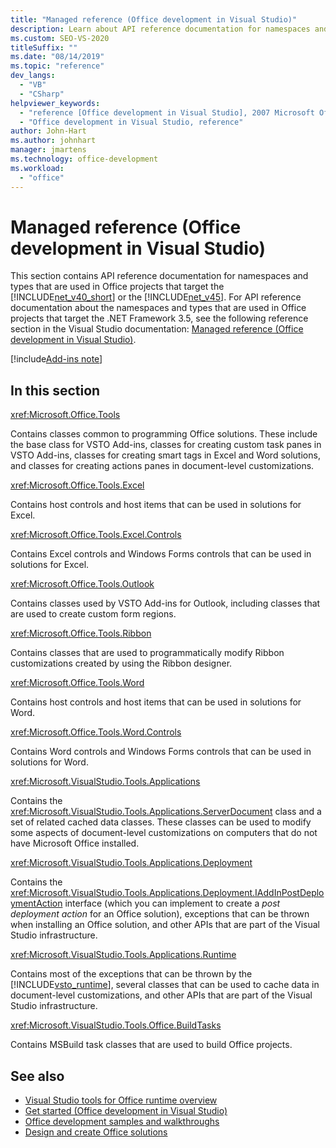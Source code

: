 ```yaml
---
title: "Managed reference (Office development in Visual Studio)"
description: Learn about API reference documentation for namespaces and types that are used in Office projects that target the .NET Framework.
ms.custom: SEO-VS-2020
titleSuffix: ""
ms.date: "08/14/2019"
ms.topic: "reference"
dev_langs:
  - "VB"
  - "CSharp"
helpviewer_keywords:
  - "reference [Office development in Visual Studio], 2007 Microsoft Office system"
  - "Office development in Visual Studio, reference"
author: John-Hart
ms.author: johnhart
manager: jmartens
ms.technology: office-development
ms.workload:
  - "office"
---
```

# Managed reference (Office development in Visual Studio)
  This section contains API reference documentation for namespaces and types that are used in Office projects that target the [!INCLUDE[net_v40_short](../sharepoint/includes/net-v40-short-md.md)] or the [!INCLUDE[net_v45](includes/net-v45-md.md)]. For API reference documentation about the namespaces and types that are used in Office projects that target the .NET Framework 3.5, see the following reference section in the Visual Studio documentation: [Managed reference (Office development in Visual Studio)](managed-reference-office-development-in-visual-studio.md).

[!include[Add-ins note](includes/addinsnote.md)]

## In this section
 <xref:Microsoft.Office.Tools>

 Contains classes common to programming Office solutions. These include the base class for VSTO Add-ins, classes for creating custom task panes in VSTO Add-ins, classes for creating smart tags in Excel and Word solutions, and classes for creating actions panes in document-level customizations.

 <xref:Microsoft.Office.Tools.Excel>

 Contains host controls and host items that can be used in solutions for Excel.

 <xref:Microsoft.Office.Tools.Excel.Controls>

 Contains Excel controls and Windows Forms controls that can be used in solutions for Excel.

 <xref:Microsoft.Office.Tools.Outlook>

 Contains classes used by VSTO Add-ins for Outlook, including classes that are used to create custom form regions.

 <xref:Microsoft.Office.Tools.Ribbon>

 Contains classes that are used to programmatically modify Ribbon customizations created by using the Ribbon designer.

 <xref:Microsoft.Office.Tools.Word>

 Contains host controls and host items that can be used in solutions for Word.

 <xref:Microsoft.Office.Tools.Word.Controls>

 Contains Word controls and Windows Forms controls that can be used in solutions for Word.

 <xref:Microsoft.VisualStudio.Tools.Applications>

 Contains the <xref:Microsoft.VisualStudio.Tools.Applications.ServerDocument> class and a set of related cached data classes. These classes can be used to modify some aspects of document-level customizations on computers that do not have Microsoft Office installed.

 <xref:Microsoft.VisualStudio.Tools.Applications.Deployment>

 Contains the <xref:Microsoft.VisualStudio.Tools.Applications.Deployment.IAddInPostDeploymentAction> interface (which you can implement to create a *post deployment action* for an Office solution), exceptions that can be thrown when installing an Office solution, and other APIs that are part of the Visual Studio infrastructure.

 <xref:Microsoft.VisualStudio.Tools.Applications.Runtime>

 Contains most of the exceptions that can be thrown by the [!INCLUDE[vsto_runtime](includes/vsto-runtime-md.md)], several classes that can be used to cache data in document-level customizations, and other APIs that are part of the Visual Studio infrastructure.

 <xref:Microsoft.VisualStudio.Tools.Office.BuildTasks>

 Contains MSBuild task classes that are used to build Office projects.

## See also
- [Visual Studio tools for Office runtime overview](visual-studio-tools-for-office-runtime-overview.md)
- [Get started &#40;Office development in Visual Studio&#41;](getting-started-office-development-in-visual-studio.md)
- [Office development samples and walkthroughs](office-development-samples-and-walkthroughs.md)
- [Design and create Office solutions](designing-and-creating-office-solutions.md)
